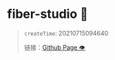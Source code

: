 

# fiber-studio 🦅
> `createTime`: 20210715094640
>
> 链接：[Github Page 👁️](https://tangtaoshadow.github.io/fiber-studio/)

